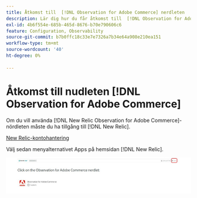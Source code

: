 ```yaml
---
title: Åtkomst till  [!DNL Observation for Adobe Commerce] nerdleten
description: Lär dig hur du får åtkomst till  [!DNL Observation for Adobe Commerce] nördleten.
exl-id: 4b6f554e-685b-465d-8676-b70e790606c6
feature: Configuration, Observability
source-git-commit: b7b0ffc18c33e7e7326a7b34e64a908e210ea151
workflow-type: tm+mt
source-wordcount: '40'
ht-degree: 0%

---
```


# Åtkomst till nudleten [!DNL Observation for Adobe Commerce]

Om du vill använda [!DNL New Relic Observation for Adobe Commerce]-nördleten måste du ha tillgång till [!DNL New Relic].

[New Relic-kontohantering](https://experienceleague.adobe.com/en/docs/commerce-on-cloud/user-guide/monitor/new-relic/account-management)

Välj sedan menyalternativet Apps på hemsidan [!DNL New Relic].

![New Relic hemsida](../../assets/tools/observation-for-adobe-commerce/new-relic-homepage.jpeg)
